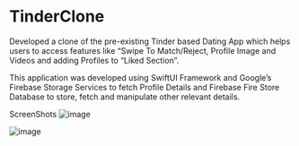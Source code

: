 # TinderClone
Developed a clone of the pre-existing Tinder based Dating App which helps users to access features like “Swipe To Match/Reject, Profile Image and Videos and adding Profiles to “Liked Section”.

This application was developed using SwiftUI Framework and Google’s Firebase Storage Services to fetch Profile Details and Firebase Fire Store Database to store, fetch and manipulate other relevant details.


ScreenShots
![image](https://user-images.githubusercontent.com/55451558/83666014-e8ce0400-a5e9-11ea-8d82-c2a97c16c958.png)

![image](https://user-images.githubusercontent.com/55451558/83666221-364a7100-a5ea-11ea-977c-18cc4b92151c.png)
